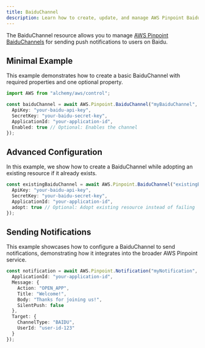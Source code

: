 ```yaml
---
title: BaiduChannel
description: Learn how to create, update, and manage AWS Pinpoint BaiduChannels using Alchemy Cloud Control.
---
```


The BaiduChannel resource allows you to manage [AWS Pinpoint BaiduChannels](https://docs.aws.amazon.com/pinpoint/latest/userguide/) for sending push notifications to users on Baidu.

## Minimal Example

This example demonstrates how to create a basic BaiduChannel with required properties and one optional property.

```ts
import AWS from "alchemy/aws/control";

const baiduChannel = await AWS.Pinpoint.BaiduChannel("myBaiduChannel", {
  ApiKey: "your-baidu-api-key",
  SecretKey: "your-baidu-secret-key",
  ApplicationId: "your-application-id",
  Enabled: true // Optional: Enables the channel
});
```

## Advanced Configuration

In this example, we show how to create a BaiduChannel while adopting an existing resource if it already exists.

```ts
const existingBaiduChannel = await AWS.Pinpoint.BaiduChannel("existingBaiduChannel", {
  ApiKey: "your-baidu-api-key",
  SecretKey: "your-baidu-secret-key",
  ApplicationId: "your-application-id",
  adopt: true // Optional: Adopt existing resource instead of failing
});
```

## Sending Notifications

This example showcases how to configure a BaiduChannel to send notifications, demonstrating how it integrates into the broader AWS Pinpoint service.

```ts
const notification = await AWS.Pinpoint.Notification("myNotification", {
  ApplicationId: "your-application-id",
  Message: {
    Action: "OPEN_APP",
    Title: "Welcome!",
    Body: "Thanks for joining us!",
    SilentPush: false
  },
  Target: {
    ChannelType: "BAIDU",
    UserId: "user-id-123"
  }
});
```